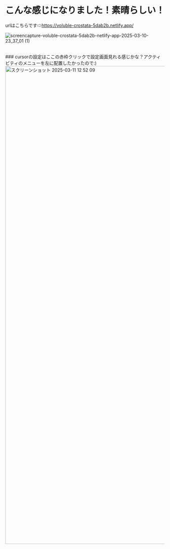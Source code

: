 # こんな感じになりました！素晴らしい！
urlはこちらです⇨https://voluble-crostata-5dab2b.netlify.app/
<br />

![screencapture-voluble-crostata-5dab2b-netlify-app-2025-03-10-23_37_01 (1)](https://github.com/user-attachments/assets/1c8ea938-bc02-401d-a375-5d5e0acaba96)


<br />
### cursorの設定はここの赤枠クリックで設定画面見れる感じかな？アクティビティのメニューを左に配置したかったので:)

<img width="1510" alt="スクリーンショット 2025-03-11 12 52 09" src="https://github.com/user-attachments/assets/cfe46c72-9cac-4054-875c-b4edcfb50bb3" />
